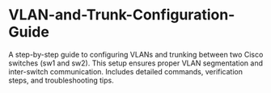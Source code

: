 # VLAN-and-Trunk-Configuration-Guide
A step-by-step guide to configuring VLANs and trunking between two Cisco switches (sw1 and sw2). This setup ensures proper VLAN segmentation and inter-switch communication. Includes detailed commands, verification steps, and troubleshooting tips.
